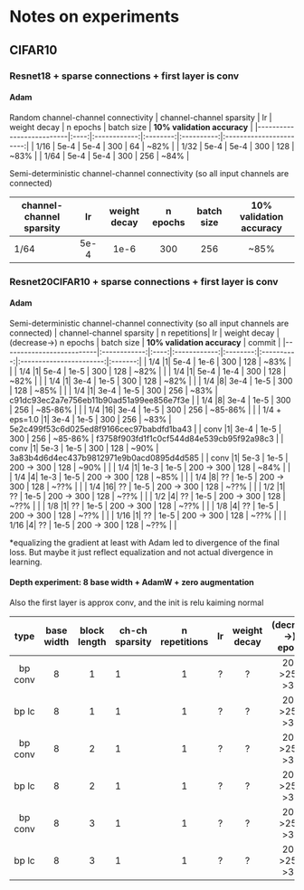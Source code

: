 # Notes on experiments

## CIFAR10
### Resnet18 + sparse connections + first layer is conv
#### Adam

Random channel-channel connectivity
| channel-channel sparsity |  lr  | weight decay | n epochs | batch size | **10% validation accuracy** |
|--------------------------|:----:|:------------:|:--------:|:----------:|:-----------------------:|
| 1/16                     | 5e-4 | 5e-4         | 300      | 64         | ~82%                    |
| 1/32                     | 5e-4 | 5e-4         | 300      | 128        | ~83%                    |
| 1/64                     | 5e-4 | 5e-4         | 300      | 256        | ~84%                    |

Semi-deterministic channel-channel connectivity (so all input channels are connected)

| channel-channel sparsity |  lr  | weight decay | n epochs | batch size | **10% validation accuracy** |
|--------------------------|:----:|:------------:|:--------:|:----------:|:-----------------------:|
| 1/64                     | 5e-4 | 1e-6         | 300      | 256        | ~85%                    |


### Resnet20CIFAR10 + sparse connections + first layer is conv
#### Adam

Semi-deterministic channel-channel connectivity (so all input channels are connected)
| channel-channel sparsity | n repetitions|  lr  | weight decay | (decrease->) n epochs | batch size | **10% validation accuracy** | commit |
|--------------------------|:------------:|:----:|:------------:|:--------:|:----------:|:-----------------------:|:-------:|
| 1/4                     |1| 5e-4 | 1e-6         | 300      | 128         | ~83%                    | |
| 1/4                     |1| 5e-4 | 1e-5         | 300      | 128         | ~82%                    | |
| 1/4                     |1| 5e-4 | 1e-4         | 300      | 128         | ~82%                    | |
| 1/4                     |1| 3e-4 | 1e-5         | 300      | 128         | ~82%                    | |
| 1/4                     |8| 3e-4 | 1e-5         | 300      | 128         | ~85%                    | |
| 1/4                     |1| 3e-4 | 1e-5         | 300      | 256         | ~83%                    | c91dc93ec2a7e756eb11b90ad51a99ee856e7f3e |
| 1/4                     |8| 3e-4 | 1e-5         | 300      | 256         | ~85-86%                    | |
| 1/4                     |16| 3e-4 | 1e-5         | 300      | 256         | ~85-86%                    | |
| 1/4  + eps=1.0                   |1| 3e-4 | 1e-5         | 300      | 256         | ~83%              | 5e2c499f53c6d025ed8f9166cec97babdfd1ba43     |
| conv                   |1| 3e-4 | 1e-5         | 300      | 256         | ~85-86%                    | f3758f903fd1f1c0cf544d84e539cb95f92a98c3 |
| conv                   |1| 5e-3 | 1e-5         | 300      | 128         | ~90%                    | 3a83b4d6d4ec437b9812971e9b0acd0895d4d585 |
| conv                   |1| 5e-3 | 1e-5         | 200 -> 300      | 128         | ~90%                    |  |
| 1/4                     |1| 1e-3 | 1e-5         | 200 -> 300      | 128         | ~84%                    | |
| 1/4                     |4| 1e-3 | 1e-5         | 200 -> 300      | 128         | ~85%                    | |
| 1/4                     |8| ?? | 1e-5         | 200 -> 300      | 128         | ~??%                    | |
| 1/4                     |16| ?? | 1e-5         | 200 -> 300      | 128         | ~??%                    | |
| 1/2                     |1| ?? | 1e-5         | 200 -> 300      | 128         | ~??%                    | |
| 1/2                     |4| ?? | 1e-5         | 200 -> 300      | 128         | ~??%                    | |
| 1/8                     |1| ?? | 1e-5         | 200 -> 300      | 128         | ~??%                    | |
| 1/8                     |4| ?? | 1e-5         | 200 -> 300      | 128         | ~??%                    | |
| 1/16                     |1| ?? | 1e-5         | 200 -> 300      | 128         | ~??%                    | |
| 1/16                     |4| ?? | 1e-5         | 200 -> 300      | 128         | ~??%                    | |

*equalizing the gradient at least with Adam led to divergence of the final loss. 
But maybe it just reflect equalization and not actual divergence in learning.

#### Depth experiment: 8 base width + AdamW + zero augmentation
Also the first layer is approx conv, and the init is relu kaiming normal

| type | base width | block length | ch-ch sparsity | n repetitions|  lr  | weight decay | (decrease->) n epochs | batch size | **10% validation accuracy** |
|:------------:|:------------:|:------------:|--------------------------|:------------:|:----:|:------------:|:--------:|:----------:|:-----------------------:|
| bp conv| 8 | 1 | 1                     |1| ? | ?        | 200->250->300      | 128         | ~??%   |
| bp lc| 8 | 1 | 1                     |1| ? | ?        | 200->250->300      | 128         | ~??%   |
| bp conv| 8 | 2 | 1                     |1| ? | ?        | 200->250->300      | 128         | ~??%   |
| bp lc| 8 | 2 | 1                     |1| ? | ?        | 200->250->300      | 128         | ~??%   |
| bp conv| 8 | 3 | 1                     |1| ? | ?        | 200->250->300      | 128         | ~??%   |
| bp lc| 8 | 3 | 1                     |1| ? | ?        | 200->250->300      | 128         | ~??%   |